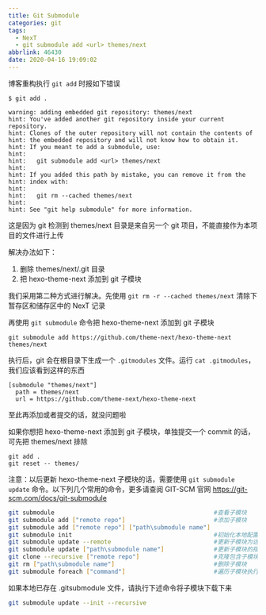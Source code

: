 ```yaml
---
title: Git Submodule
categories: git
tags:
  - NexT
  - git submodule add <url> themes/next
abbrlink: 46430
date: 2020-04-16 19:09:02
---
```


博客重构执行 `git add` 时报如下错误

```
$ git add .

warning: adding embedded git repository: themes/next
hint: You've added another git repository inside your current repository.
hint: Clones of the outer repository will not contain the contents of
hint: the embedded repository and will not know how to obtain it.
hint: If you meant to add a submodule, use:
hint:
hint:   git submodule add <url> themes/next
hint:
hint: If you added this path by mistake, you can remove it from the
hint: index with:
hint:
hint:   git rm --cached themes/next
hint:
hint: See "git help submodule" for more information.
```
<!-- more -->

这是因为 git 检测到 themes/next 目录是来自另一个 git 项目，不能直接作为本项目的文件进行上传

解决办法如下：
1. 删除 themes/next/.git 目录
2. 把 hexo-theme-next 添加到 git 子模块

我们采用第二种方式进行解决。先使用 `git rm -r --cached themes/next` 清除下暂存区和储存区中的 NexT 记录

再使用 `git submodule` 命令把 hexo-theme-next 添加到 git 子模块

```git
git submodule add https://github.com/theme-next/hexo-theme-next themes/next
```

执行后，git 会在根目录下生成一个 `.gitmodules` 文件。运行 `cat .gitmodules`，我们应该看到这样的东西

```git
[submodule "themes/next"]
  path = themes/next
  url = https://github.com/theme-next/hexo-theme-next
```

至此再添加或者提交的话，就没问题啦

如果你想把 hexo-theme-next 添加到 git 子模块，单独提交一个 commit 的话，可先把 themes/next 排除
```git
git add .
git reset -- themes/
```

注意：以后更新 hexo-theme-next 子模块的话，需要使用 `git submodule update` 命令。以下列几个常用的命令，更多请查阅 GIT-SCM 官网 https://git-scm.com/docs/git-submodule

```bash
git submodule                                             #查看子模块
git submodule add ["remote repo"]                         #添加子模块
git submodule add ["remote repo"] ["path\submodule name"]
git submodule init                                        #初始化本地配置文件
git submodule update --remote                             #更新子模块为远程项目的最新版本
git submodule update ["path\submodule name"]              #更新子模块的指定路径
git clone --recursive ["remote repo"]                     #克隆包含子模块的仓库
git rm ["path\submodule name"]                            #删除子模块
git submodule foreach ["command"]                         #遍历子模块执行同样的命令
```

如果本地已存在 .gitsubmodule 文件，请执行下述命令将子模块下载下来

```bash
git submodule update --init --recursive
```
